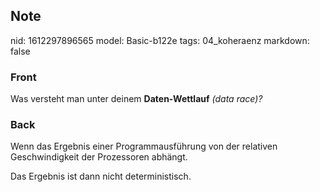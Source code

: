 ## Note
nid: 1612297896565
model: Basic-b122e
tags: 04_koheraenz
markdown: false

### Front
Was versteht man unter deinem <b>Daten-Wettlauf</b> <i>(data
race)?</i>

### Back
Wenn das Ergebnis einer Programmausführung von der relativen
Geschwindigkeit der Prozessoren abhängt.
<div>
  Das Ergebnis ist dann nicht deterministisch.
</div>
